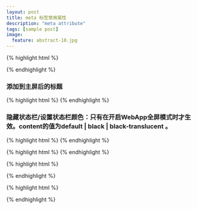 ```yaml
---
layout: post
title: meta 标签常用属性
description: "meta attribute"
tags: [sample post]
image:
  feature: abstract-10.jpg
---
```




{% highlight html %}
<!-- 页面重定向和刷新：content内的数字代表时间（秒），既多少时间后刷新。如果加url,   

则会重定向到指定网页（搜索引擎能够自动检测，也很容易被引擎视作误导而受到惩罚）。 -->
<meta http-equiv="refresh" content="0;url=" />
{% endhighlight %}

### 添加到主屏后的标题

{% highlight html %}
<meta name="apple-mobile-web-app-title" content="标题">
{% endhighlight %}

### 隐藏状态栏/设置状态栏颜色：只有在开启WebApp全屏模式时才生效。content的值为default | black | black-translucent 。

{% highlight html %}
<meta name="apple-mobile-web-app-status-bar-style" content="black-translucent" />
{% endhighlight %}


{% highlight html %}
<meta name="apple-mobile-web-app-capable" content="yes" /> <!-- 启用 WebApp 全屏模式 -->
{% endhighlight %}

<!--more-->


{% highlight html %}
<!-- Windows 8 -->
<meta name="msapplication-TileColor" content="#000"/> <!-- Windows 8 磁贴颜色 -->
<meta name="msapplication-TileImage" content="icon.png"/> <!-- Windows 8 磁贴图标 -->

{% endhighlight %}


{% highlight html %}
<!-- 针对手持设备优化，主要是针对一些老的不识别viewport的浏览器，比如黑莓 -->
<meta name="HandheldFriendly" content="true">
<!-- 微软的老式浏览器 -->
<meta name="MobileOptimized" content="320">
<!-- uc强制竖屏 -->
<meta name="screen-orientation" content="portrait">
<!-- QQ强制竖屏 -->
<meta name="x5-orientation" content="portrait">
<!-- UC强制全屏 -->
<meta name="full-screen" content="yes">
<!-- QQ强制全屏 -->
<meta name="x5-fullscreen" content="true">
<!-- UC应用模式 -->
<meta name="browsermode" content="application">
<!-- QQ应用模式 -->
<meta name="x5-page-mode" content="app">
<!-- windows phone 点击无高光 -->
<meta name="msapplication-tap-highlight" content="no">
{% endhighlight %}